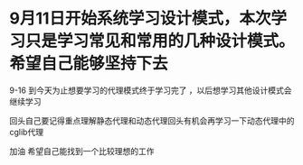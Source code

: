 # 9月11日开始系统学习设计模式，本次学习只是学习常见和常用的几种设计模式。希望自己能够坚持下去



9-16 到今天为止想要学习的代理模式终于学习完了 ，以后想学习其他设计模式会继续学习

回头自己要记得重点理解静态代理和动态代理回头有机会再学习一下动态代理中的cglib代理

加油 希望自己能找到一个比较理想的工作
